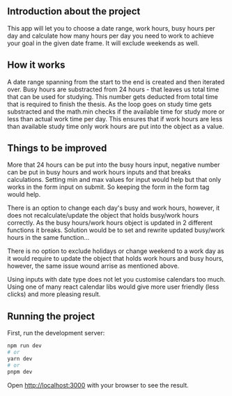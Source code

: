 ## Introduction about the project

This app will let you to choose a date range, work hours, busy hours per day and calculate how many hours per day you need to work to achieve your goal in the given date frame. It will exclude weekends as well.

## How it works

A date range spanning from the start to the end is created and then iterated over. Busy hours are substracted from 24 hours - that leaves us total time that can be used for studying. This number gets deducted from total time that is required to finish the thesis. As the loop goes on study time gets substracted and the math.min checks if the available time for study more or less than actual work time per day. This ensures that if work hours are less than available study time only work hours are put into the object as a value.

## Things to be improved

More that 24 hours can be put into the busy hours input, negative number can be put in busy hours and work hours inputs and that breaks calculations. Setting min and max values for input would help but that only works in the form input on submit. So keeping the form in the form tag would help.

There is an option to change each day's busy and work hours, however, it does not recalculate/update the object that holds busy/work hours correctly. As the busy hours/work hours object is updated in 2 different functions it breaks. Solution would be to set and rewrite updated busy/work hours in the same function...

There is no option to exclude holidays or change weekend to a work day as it would require to update the object that holds work hours and busy hours, however, the same issue wound arrise as mentioned above.

Using inputs with date type does not let you customise calendars too much. Using one of many react calendar libs would give more user friendly (less clicks) and more pleasing result.

## Running the project

First, run the development server:

```bash
npm run dev
# or
yarn dev
# or
pnpm dev
```

Open [http://localhost:3000](http://localhost:3000) with your browser to see the result.
